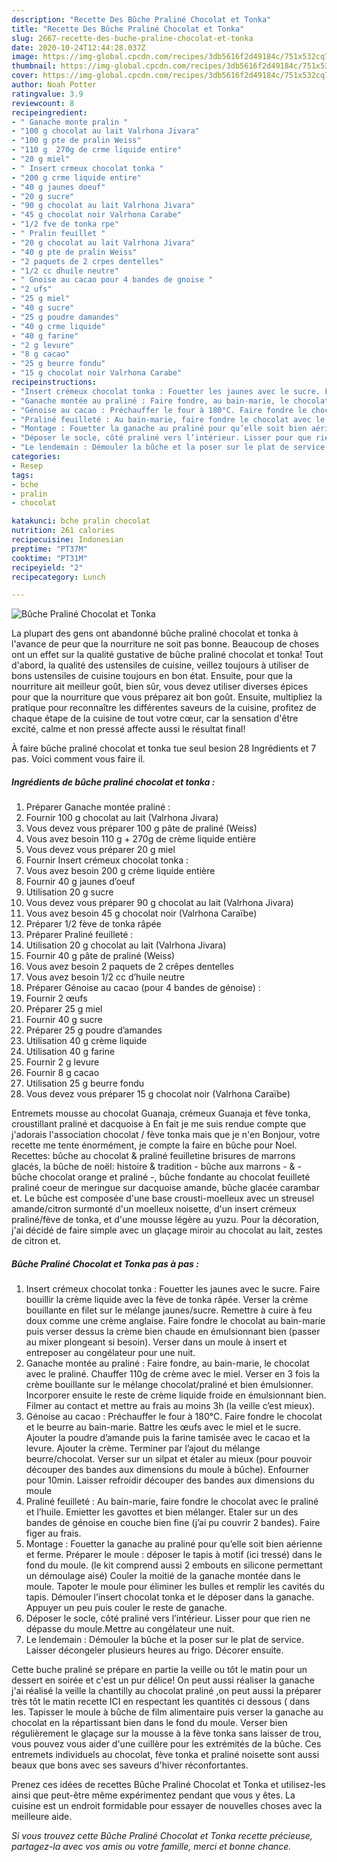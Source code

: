 ```yaml
---
description: "Recette Des Bûche Praliné Chocolat et Tonka"
title: "Recette Des Bûche Praliné Chocolat et Tonka"
slug: 2667-recette-des-buche-praline-chocolat-et-tonka
date: 2020-10-24T12:44:28.037Z
image: https://img-global.cpcdn.com/recipes/3db5616f2d49184c/751x532cq70/buche-praline-chocolat-et-tonka-photo-principale-de-la-recette.jpg
thumbnail: https://img-global.cpcdn.com/recipes/3db5616f2d49184c/751x532cq70/buche-praline-chocolat-et-tonka-photo-principale-de-la-recette.jpg
cover: https://img-global.cpcdn.com/recipes/3db5616f2d49184c/751x532cq70/buche-praline-chocolat-et-tonka-photo-principale-de-la-recette.jpg
author: Noah Potter
ratingvalue: 3.9
reviewcount: 8
recipeingredient:
- " Ganache monte pralin "
- "100 g chocolat au lait Valrhona Jivara"
- "100 g pte de pralin Weiss"
- "110 g  270g de crme liquide entire"
- "20 g miel"
- " Insert crmeux chocolat tonka "
- "200 g crme liquide entire"
- "40 g jaunes doeuf"
- "20 g sucre"
- "90 g chocolat au lait Valrhona Jivara"
- "45 g chocolat noir Valrhona Carabe"
- "1/2 fve de tonka rpe"
- " Pralin feuillet "
- "20 g chocolat au lait Valrhona Jivara"
- "40 g pte de pralin Weiss"
- "2 paquets de 2 crpes dentelles"
- "1/2 cc dhuile neutre"
- " Gnoise au cacao pour 4 bandes de gnoise "
- "2 ufs"
- "25 g miel"
- "40 g sucre"
- "25 g poudre damandes"
- "40 g crme liquide"
- "40 g farine"
- "2 g levure"
- "8 g cacao"
- "25 g beurre fondu"
- "15 g chocolat noir Valrhona Carabe"
recipeinstructions:
- "Insert crémeux chocolat tonka : Fouetter les jaunes avec le sucre. Faire bouillir la crème liquide avec la fève de tonka râpée. Verser la crème bouillante en filet sur le mélange jaunes/sucre. Remettre à cuire à feu doux comme une crème anglaise. Faire fondre le chocolat au bain-marie puis verser dessus la crème bien chaude en émulsionnant bien (passer au mixer plongeant si besoin). Verser dans un moule à insert et entreposer au congélateur pour une nuit."
- "Ganache montée au praliné : Faire fondre, au bain-marie, le chocolat avec le praliné. Chauffer 110g de crème avec le miel. Verser en 3 fois la crème bouillante sur le mélange chocolat/praliné et bien émulsionner. Incorporer ensuite le reste de crème liquide froide en émulsionnant bien. Filmer au contact et mettre au frais au moins 3h (la veille c’est mieux)."
- "Génoise au cacao : Préchauffer le four à 180°C. Faire fondre le chocolat et le beurre au bain-marie. Battre les œufs avec le miel et le sucre. Ajouter la poudre d’amande puis la farine tamisée avec le cacao et la levure. Ajouter la crème. Terminer par l’ajout du mélange beurre/chocolat. Verser sur un silpat et étaler au mieux (pour pouvoir découper des bandes aux dimensions du moule à bûche). Enfourner pour 10min. Laisser refroidir découper des bandes aux dimensions du moule"
- "Praliné feuilleté : Au bain-marie, faire fondre le chocolat avec le praliné et l’huile. Emietter les gavottes et bien mélanger. Etaler sur un des bandes de génoise en couche bien fine (j’ai pu couvrir 2 bandes). Faire figer au frais."
- "Montage : Fouetter la ganache au praliné pour qu’elle soit bien aérienne et ferme. Préparer le moule : déposer le tapis à motif (ici tressé) dans le fond du moule. (le kit comprend aussi 2 embouts en silicone permettant un démoulage aisé) Couler la moitié de la ganache montée dans le moule. Tapoter le moule pour éliminer les bulles et remplir les cavités du tapis. Démouler l’insert chocolat tonka et le déposer dans la ganache. Appuyer un peu puis couler le reste de ganache."
- "Déposer le socle, côté praliné vers l’intérieur. Lisser pour que rien ne dépasse du moule.Mettre au congélateur une nuit."
- "Le lendemain : Démouler la bûche et la poser sur le plat de service. Laisser décongeler plusieurs heures au frigo. Décorer ensuite."
categories:
- Resep
tags:
- bche
- pralin
- chocolat

katakunci: bche pralin chocolat 
nutrition: 261 calories
recipecuisine: Indonesian
preptime: "PT37M"
cooktime: "PT31M"
recipeyield: "2"
recipecategory: Lunch

---
```



![Bûche Praliné Chocolat et Tonka](https://img-global.cpcdn.com/recipes/3db5616f2d49184c/751x532cq70/buche-praline-chocolat-et-tonka-photo-principale-de-la-recette.jpg)

La plupart des gens ont abandonné bûche praliné chocolat et tonka à l'avance de peur que la nourriture ne soit pas bonne. Beaucoup de choses ont un effet sur la qualité gustative de bûche praliné chocolat et tonka! Tout d'abord, la qualité des ustensiles de cuisine, veillez toujours à utiliser de bons ustensiles de cuisine toujours en bon état. Ensuite, pour que la nourriture ait meilleur goût, bien sûr, vous devez utiliser diverses épices pour que la nourriture que vous préparez ait bon goût. Ensuite, multipliez la pratique pour reconnaître les différentes saveurs de la cuisine, profitez de chaque étape de la cuisine de tout votre cœur, car la sensation d'être excité, calme et non pressé affecte aussi le résultat final!

<!--inarticleads1-->

À faire bûche praliné chocolat et tonka tue seul besion 28 Ingrédients et 7 pas. Voici comment vous faire il.

##### Ingrédients de bûche praliné chocolat et tonka :

1. Préparer  Ganache montée praliné :
1. Fournir 100 g chocolat au lait (Valrhona Jivara)
1. Vous devez vous préparer 100 g pâte de praliné (Weiss)
1. Vous avez besoin 110 g + 270g de crème liquide entière
1. Vous devez vous préparer 20 g miel
1. Fournir  Insert crémeux chocolat tonka :
1. Vous avez besoin 200 g crème liquide entière
1. Fournir 40 g jaunes d’oeuf
1. Utilisation 20 g sucre
1. Vous devez vous préparer 90 g chocolat au lait (Valrhona Jivara)
1. Vous avez besoin 45 g chocolat noir (Valrhona Caraïbe)
1. Préparer 1/2 fève de tonka râpée
1. Préparer  Praliné feuilleté :
1. Utilisation 20 g chocolat au lait (Valrhona Jivara)
1. Fournir 40 g pâte de praliné (Weiss)
1. Vous avez besoin 2 paquets de 2 crêpes dentelles
1. Vous avez besoin 1/2 cc d’huile neutre
1. Préparer  Génoise au cacao (pour 4 bandes de génoise) :
1. Fournir 2 œufs
1. Préparer 25 g miel
1. Fournir 40 g sucre
1. Préparer 25 g poudre d’amandes
1. Utilisation 40 g crème liquide
1. Utilisation 40 g farine
1. Fournir 2 g levure
1. Fournir 8 g cacao
1. Utilisation 25 g beurre fondu
1. Vous devez vous préparer 15 g chocolat noir (Valrhona Caraïbe)


Entremets mousse au chocolat Guanaja, crémeux Guanaja et fève tonka, croustillant praliné et dacquoise à En fait je me suis rendue compte que j&#39;adorais l&#39;association chocolat / fève tonka mais que je n&#39;en Bonjour, votre recette me tente énormément, je compte la faire en bûche pour Noel. Recettes: bûche au chocolat &amp; praliné feuilletine brisures de marrons glacés, la bûche de noël: histoire &amp; tradition - bûche aux marrons - &amp; - bûche chocolat orange et praliné -, bûche fondante au chocolat feuilleté praliné coeur de meringue sur dacquoise amande, bûche glacée carambar et. Le bûche est composée d&#39;une base crousti-moelleux avec un streusel amande/citron surmonté d&#39;un moelleux noisette, d&#39;un insert crémeux praliné/fève de tonka, et d&#39;une mousse légère au yuzu. Pour la décoration, j&#39;ai décidé de faire simple avec un glaçage miroir au chocolat au lait, zestes de citron et. 

<!--inarticleads2-->

##### Bûche Praliné Chocolat et Tonka pas à pas :

1. Insert crémeux chocolat tonka : Fouetter les jaunes avec le sucre. Faire bouillir la crème liquide avec la fève de tonka râpée. Verser la crème bouillante en filet sur le mélange jaunes/sucre. Remettre à cuire à feu doux comme une crème anglaise. Faire fondre le chocolat au bain-marie puis verser dessus la crème bien chaude en émulsionnant bien (passer au mixer plongeant si besoin). Verser dans un moule à insert et entreposer au congélateur pour une nuit.
1. Ganache montée au praliné : Faire fondre, au bain-marie, le chocolat avec le praliné. Chauffer 110g de crème avec le miel. Verser en 3 fois la crème bouillante sur le mélange chocolat/praliné et bien émulsionner. Incorporer ensuite le reste de crème liquide froide en émulsionnant bien. Filmer au contact et mettre au frais au moins 3h (la veille c’est mieux).
1. Génoise au cacao : Préchauffer le four à 180°C. Faire fondre le chocolat et le beurre au bain-marie. Battre les œufs avec le miel et le sucre. Ajouter la poudre d’amande puis la farine tamisée avec le cacao et la levure. Ajouter la crème. Terminer par l’ajout du mélange beurre/chocolat. Verser sur un silpat et étaler au mieux (pour pouvoir découper des bandes aux dimensions du moule à bûche). Enfourner pour 10min. Laisser refroidir découper des bandes aux dimensions du moule
1. Praliné feuilleté : Au bain-marie, faire fondre le chocolat avec le praliné et l’huile. Emietter les gavottes et bien mélanger. Etaler sur un des bandes de génoise en couche bien fine (j’ai pu couvrir 2 bandes). Faire figer au frais.
1. Montage : Fouetter la ganache au praliné pour qu’elle soit bien aérienne et ferme. Préparer le moule : déposer le tapis à motif (ici tressé) dans le fond du moule. (le kit comprend aussi 2 embouts en silicone permettant un démoulage aisé) Couler la moitié de la ganache montée dans le moule. Tapoter le moule pour éliminer les bulles et remplir les cavités du tapis. Démouler l’insert chocolat tonka et le déposer dans la ganache. Appuyer un peu puis couler le reste de ganache.
1. Déposer le socle, côté praliné vers l’intérieur. Lisser pour que rien ne dépasse du moule.Mettre au congélateur une nuit.
1. Le lendemain : Démouler la bûche et la poser sur le plat de service. Laisser décongeler plusieurs heures au frigo. Décorer ensuite.


Cette buche praliné se prépare en partie la veille ou tôt le matin pour un dessert en soirée et c&#39;est un pur délice! On peut aussi réaliser la ganache j&#39;ai réalisé la veille la chantilly au chocolat praliné ,on peut aussi la préparer très tôt le matin recette ICI en respectant les quantités ci dessous ( dans les. Tapisser le moule à bûche de film alimentaire puis verser la ganache au chocolat en la répartissant bien dans le fond du moule. Verser bien régulièrement le glaçage sur la mousse à la fève tonka sans laisser de trou, vous pouvez vous aider d&#39;une cuillère pour les extrémités de la bûche. Ces entremets individuels au chocolat, fève tonka et praliné noisette sont aussi beaux que bons avec ses saveurs d&#39;hiver réconfortantes. 

<!--inarticleads1-->

<p>
Prenez ces idées de recettes Bûche Praliné Chocolat et Tonka et utilisez-les ainsi que peut-être même expérimentez pendant que vous y êtes. La cuisine est un endroit formidable pour essayer de nouvelles choses avec la meilleure aide.
</p>

<p>
<i>Si vous trouvez cette Bûche Praliné Chocolat et Tonka recette précieuse, partagez-la avec vos amis ou votre famille, merci et bonne chance.</i>
</p>
